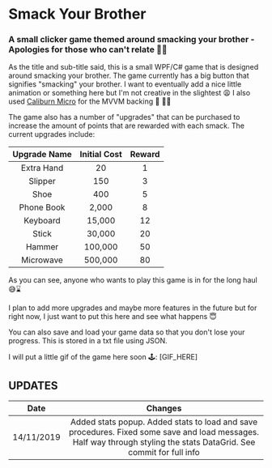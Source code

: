 # Smack Your Brother
### A small clicker game themed around smacking your brother - Apologies for those who can't relate 🤷‍♂️

As the title and sub-title said, this is a small WPF/C# game that is designed around smacking your brother. The game currently has a big button that signifies "smacking" your brother. I want to eventually add a nice little animation or something here but I'm not creative in the slightest 😩 I also used [Caliburn Micro](https://github.com/Caliburn-Micro/Caliburn.Micro) for the MVVM backing 🙌 👨‍💻

The game also has a number of "upgrades" that can  be purchased to increase the amount of points that are rewarded with each smack. The current upgrades include:

| Upgrade Name | Initial Cost | Reward
|:-------------------:| :-------------:| :---:
| Extra Hand | 20 | 1
| Slipper | 150 | 3
| Shoe | 400 | 5
| Phone Book | 2,000 | 8
| Keyboard | 15,000 | 12
| Stick | 30,000 | 20
| Hammer | 100,000 | 50
| Microwave | 500,000 | 80


As you can see, anyone who wants to play this game is in for the long haul 😅⌛

I plan to add more upgrades and maybe more features in the future but for right now, I just want to put this here and see what happens 😇

You can also save and load your game data so that you don't lose your progress. This is stored in a txt file using JSON. 

I will put a little gif of the game here soon 🕹️: 
[GIF_HERE]

## UPDATES
| Date | Changes
|:-----:|:-------:|
| 14/11/2019 | Added stats popup. Added stats to load and save procedures. Fixed some save and load messages. Half way through styling the stats DataGrid. See commit for full info
